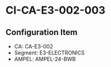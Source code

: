 # CI-CA-E3-002-003

## Configuration Item
- CA: CA-E3-002
- Segment: E3-ELECTRONICS
- AMPEL: AMPEL-24-BWB
